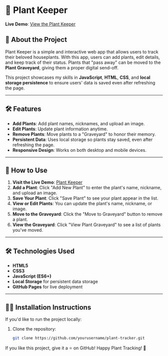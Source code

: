 # 🌱 Plant Keeper

**Live Demo**: [View the Plant Keeper](https://yourusername.github.io/plant-tracker/)

## 📖 **About the Project**
Plant Keeper is a simple and interactive web app that allows users to track their beloved houseplants. With this app, users can add plants, edit details, and keep track of their status. Plants that "pass away" can be moved to the **Plant Graveyard**, giving them a proper digital send-off.

This project showcases my skills in **JavaScript**, **HTML**, **CSS**, and **local storage persistence** to ensure users' data is saved even after refreshing the page.

---

## 🛠️ **Features**
- **Add Plants**: Add plant names, nicknames, and upload an image.  
- **Edit Plants**: Update plant information anytime.  
- **Remove Plants**: Move plants to a "Graveyard" to honor their memory.  
- **Persistent Data**: Uses local storage so plants stay saved, even after refreshing the page.  
- **Responsive Design**: Works on both desktop and mobile devices.  

---

## 🚀 **How to Use**
1. **Visit the Live Demo**: [Plant Keeper](https://wendyologan.github.io/plant-tracker/)  
2. **Add a Plant**: Click "Add New Plant" to enter the plant's name, nickname, and upload an image.  
3. **Save Your Plant**: Click "Save Plant" to see your plant appear in the list.  
4. **View or Edit Plants**: You can update the plant's name, nickname, or image.  
5. **Move to the Graveyard**: Click the "Move to Graveyard" button to remove a plant.  
6. **View the Graveyard**: Click "View Plant Graveyard" to see a list of plants you've moved.  

---

## 🛠️ **Technologies Used**
- **HTML5**  
- **CSS3**  
- **JavaScript (ES6+)**  
- **Local Storage** for persistent data storage  
- **GitHub Pages** for live deployment  

---

## 🧑‍💻 **Installation Instructions**
If you'd like to run the project locally:  
1. Clone the repository:  
   ```bash
   git clone https://github.com/yourusername/plant-tracker.git


If you like this project, give it a ⭐️ on GitHub!
Happy Plant Tracking! 🌿

